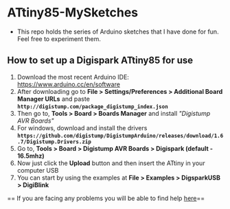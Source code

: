 # ATtiny85-MySketches

- This repo holds the series of Arduino sketches that I have done for fun. Feel free to experiment them.

## How to set up a Digispark ATtiny85 for use

1. Download the most recent Arduino IDE: https://www.arduino.cc/en/software
2. After downloading go to **File > Settings/Preferences > Additional Board Manager URLs** and paste **`http://digistump.com/package_digistump_index.json`**
3. Then go to, **Tools > Board > Boards Manager** and install *"Digistump AVR Boards"*
4. For windows, download and install the drivers **`https://github.com/digistump/DigistumpArduino/releases/download/1.6.7/Digistump.Drivers.zip`**
5. Go to, **Tools > Board > Digistump AVR Boards > Digispark (default - 16.5mhz)**
6. Now just click the **Upload** button and then insert the ATtiny in your computer USB
7. You can start by using the examples at **File > Examples > DigsparkUSB > DigiBlink**


== If you are facing any problems you will be able to find help [here](https://github.com/digistump/DigistumpArduino)==  